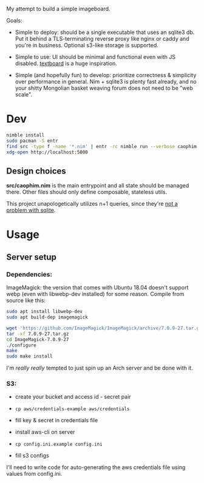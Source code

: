 My attempt to build a simple imageboard.

Goals:

- Simple to deploy: should be a single executable that uses an sqlite3 db. Put
  it behind a TLS-terminating reverse proxy like nginx or caddy and you're in
  business. Optional s3-like storage is supported.

- Simple to use: UI should be minimal and functional even with JS disabled.
  [textboard](http://textboard.org/) is a huge inspiration.

- Simple (and hopefully fun) to develop: prioritize correctness & simplicity
  over performance in general. Nim + sqlite3 is plenty fast already, and no
  your shitty Mongolian basket weaving forum does not need to be "web scale".

# Dev

```sh
nimble install
sudo pacman -S entr
find src -type f -name '*.nim' | entr -rc nimble run --verbose caophim
xdg-open http://localhost:5000
```

## Design choices

**src/caophim.nim** is the main entrypoint and all state should be managed
there. Other files should only define composable, stateless utils.

This project unapologetically utilizes n+1 queries, since they're [not a
problem with sqlite](https://www.sqlite.org/np1queryprob.html).

# Usage

## Server setup

### Dependencies:

ImageMagick: the version that comes with Ubuntu 18.04 doesn't support webp
(even with libwebp-dev installed) for some reason. Compile from source like
this:

```sh
sudo apt install libwebp-dev
sudo apt build-dep imagemagick

wget 'https://github.com/ImageMagick/ImageMagick/archive/7.0.9-27.tar.gz'
tar -xf 7.0.9-27.tar.gz
cd ImageMagick-7.0.9-27
./configure
make
sudo make install
```

I'm _really really_ tempted to just spin up an Arch server and be done with it.

### S3:

- create your bucket and access id - secret pair
- `cp aws/credentials-example aws/credentials`
- fill key & secret in credentials file
- install aws-cli on server

- `cp config.ini.example config.ini`
- fill s3 configs

I'll need to write code for auto-generating the aws credentials file using
values from config.ini.
